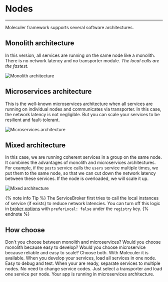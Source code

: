 # Nodes

---

Moleculer framework supports several software architectures.

## Monolith architecture

In this version, all services are running on the same node like a monolith. There is no network latency and no transporter module. _The local calls are the fastest._

![Monolith architecture](/images/monolith-architecture.png)

## Microservices architecture

This is the well-known microservices architecture when all services are running on individual nodes and communicates via transporter. In this case, the network latency is not negligible. But you can scale your services to be resilient and fault-tolerant.

![Microservices architecture](/images/microservices-architecture.png)

## Mixed architecture

In this case, we are running coherent services in a group on the same node. It combines the advantages of monolith and microservices architectures.
For example, if the `posts` service calls the `users` service multiple times, we put them to the same node, so that we can cut down the network latency between these services. If the node is overloaded, we will scale it up.

![Mixed architecture](/images/mixed-architecture.png)

{% note info Tip %}
The ServiceBroker first tries to call the local instances of service (if exists) to reduce network latencies. You can turn off this logic in [broker options](broker.html#Broker-options) with `preferLocal: false` under the `registry` key.
{% endnote %}

## How choose

Don't you choose between monolith and microservices? Would you choose monolith because easy to develop? Would you choose microservice because reliable and easy to scale?
Choose both. With Moleculer it is available. When you develop your services, load all services in one node. Easy to debug and test. When your are ready, separate services to multiple nodes. No need to change service codes. Just select a transporter and load one service per node. Your app is running in microservices architecture.
